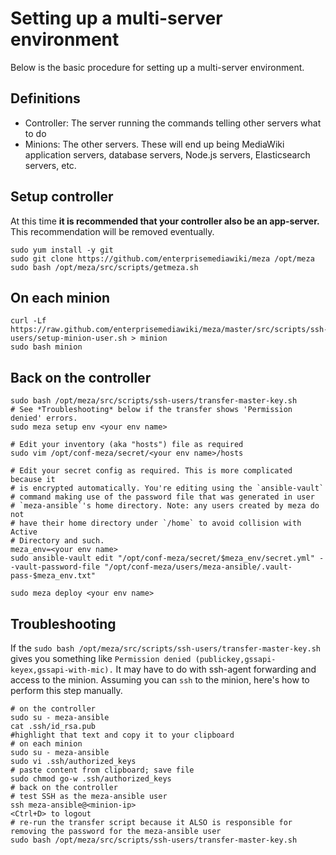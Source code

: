 Setting up a multi-server environment
=====================================

Below is the basic procedure for setting up a multi-server environment.

## Definitions

* Controller: The server running the commands telling other servers what to do
* Minions: The other servers. These will end up being MediaWiki application servers, database servers, Node.js servers, Elasticsearch servers, etc.

## Setup controller

At this time **it is recommended that your controller also be an app-server.** This recommendation will be removed eventually.

```
sudo yum install -y git
sudo git clone https://github.com/enterprisemediawiki/meza /opt/meza
sudo bash /opt/meza/src/scripts/getmeza.sh
```

## On each minion
```
curl -Lf https://raw.github.com/enterprisemediawiki/meza/master/src/scripts/ssh-users/setup-minion-user.sh > minion
sudo bash minion
```

## Back on the controller
```
sudo bash /opt/meza/src/scripts/ssh-users/transfer-master-key.sh
# See *Troubleshooting* below if the transfer shows 'Permission denied' errors.
sudo meza setup env <your env name>

# Edit your inventory (aka "hosts") file as required
sudo vim /opt/conf-meza/secret/<your env name>/hosts

# Edit your secret config as required. This is more complicated because it
# is encrypted automatically. You're editing using the `ansible-vault`
# command making use of the password file that was generated in user
# `meza-ansible`'s home directory. Note: any users created by meza do not
# have their home directory under `/home` to avoid collision with Active
# Directory and such.
meza_env=<your env name>
sudo ansible-vault edit "/opt/conf-meza/secret/$meza_env/secret.yml" --vault-password-file "/opt/conf-meza/users/meza-ansible/.vault-pass-$meza_env.txt"

sudo meza deploy <your env name>
```

## Troubleshooting
If the `sudo bash /opt/meza/src/scripts/ssh-users/transfer-master-key.sh` gives you something like 
`Permission denied (publickey,gssapi-keyex,gssapi-with-mic).` It may have to do with ssh-agent forwarding and access to the minion.  Assuming you can `ssh` to the minion, here's how to perform this step manually.
```
# on the controller
sudo su - meza-ansible
cat .ssh/id_rsa.pub
#highlight that text and copy it to your clipboard
# on each minion
sudo su - meza-ansible
sudo vi .ssh/authorized_keys
# paste content from clipboard; save file
sudo chmod go-w .ssh/authorized_keys
# back on the controller
# test SSH as the meza-ansible user
ssh meza-ansible@<minion-ip>
<Ctrl+D> to logout
# re-run the transfer script because it ALSO is responsible for removing the password for the meza-ansible user
sudo bash /opt/meza/src/scripts/ssh-users/transfer-master-key.sh
```

